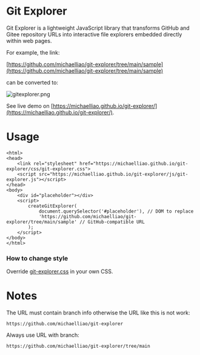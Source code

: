 # Git Explorer

Git Explorer is a lightweight JavaScript library that transforms GitHub and Gitee repository URLs into interactive file explorers embedded directly within web pages.

For example, the link:

[https://github.com/michaelliao/git-explorer/tree/main/sample](https://github.com/michaelliao/git-explorer/tree/main/sample)

can be converted to:

![gitexplorer.png](gitexplorer.png)

See live demo on [https://michaelliao.github.io/git-explorer/](https://michaelliao.github.io/git-explorer/).

# Usage

```
<html>
<head>
    <link rel="stylesheet" href="https://michaelliao.github.io/git-explorer/css/git-explorer.css">
    <script src="https://michaelliao.github.io/git-explorer/js/git-explorer.js"></script>
</head>
<body>
    <div id="placeholder"></div>
    <script>
        createGitExplorer(
            document.querySelector('#placeholder'), // DOM to replace
            'https://github.com/michaelliao/git-explorer/tree/main/sample' // GitHub-compatible URL
        );
    </script>
</body>
</html>
```

### How to change style

Override [git-explorer.css](https://github.com/michaelliao/git-explorer/blob/main/css/git-explorer.css) in your own CSS.

# Notes

The URL must contain branch info otherwise the URL like this is not work:

```
https://github.com/michaelliao/git-explorer
```

Always use URL with branch:

```
https://github.com/michaelliao/git-explorer/tree/main
```
